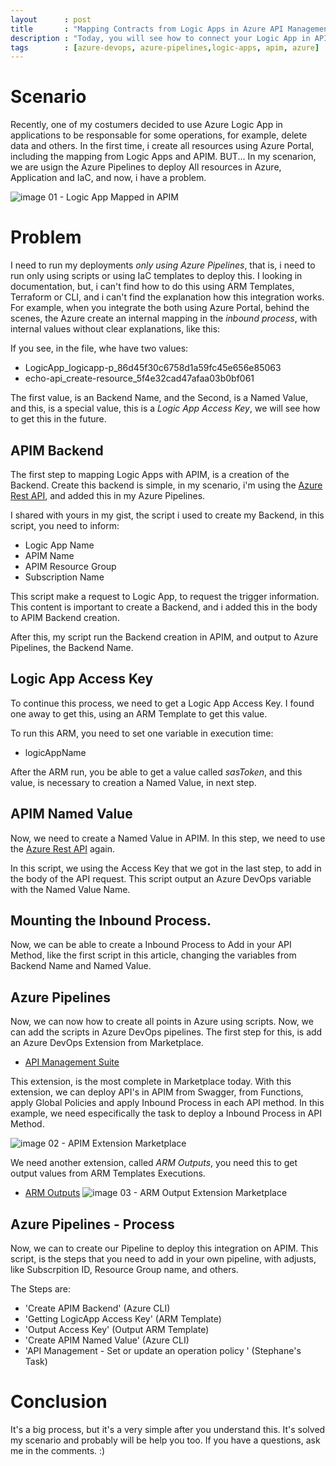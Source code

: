 ```yaml
---
layout      : post
title       : "Mapping Contracts from Logic Apps in Azure API Management using Azure Pipelines"
description : "Today, you will see how to connect your Logic App in APIM using Azure Pipelines"
tags        : [azure-devops, azure-pipelines,logic-apps, apim, azure]
---
```


# Scenario
Recently, one of my costumers decided to use Azure Logic App in applications to be responsable for some operations, for example, delete data and others.
In the first time, i create all resources using Azure Portal, including the mapping from Logic Apps and APIM. BUT... In my scenarion, we are usign the Azure Pipelines to deploy All resources in Azure, Application and IaC, and now, i have a problem.

![image 01 - Logic App Mapped in APIM](..\..\..\assets\img\apim-la-01.png)

# Problem
I need to run my deployments *only using Azure Pipelines*, that is, i need to run only using scripts or using IaC templates to deploy this.
I looking in documentation, but, i can't find how to do this using ARM Templates, Terraform or CLI, and i can't find the explanation how this integration works.
For example, when you integrate the both using Azure Portal, behind the scenes, the Azure create an internal mapping in the *inbound process*, with internal values without clear explanations, like this:

<script src="https://gist.github.com/julioarruda/9ce0ac2ed8830b7c869cc1e5b23a7d3a.js"></script>

If you see, in the file, whe have two values:
- LogicApp_logicapp-p_86d45f30c6758d1a59fc45e656e85063
- echo-api_create-resource_5f4e32cad47afaa03b0bf061

The first value, is an Backend Name, and the Second, is a Named Value, and this, is a special value, this is a *Logic App Access Key*, we will see how to get this in the future.

## APIM Backend
The first step to mapping Logic Apps with APIM, is a creation of the Backend. Create this backend is simple, in my scenario, i'm using the [Azure Rest API](https://docs.microsoft.com/en-us/rest/api/apimanagement/2019-12-01/backend/createorupdate), and added this in my Azure Pipelines.

I shared with yours in my gist, the script i used to create my Backend, in this script, you need to inform:

- Logic App Name
- APIM Name
- APIM Resource Group
- Subscription Name

This script make a request to Logic App, to request the trigger information. This content is important to create a Backend, and i added this in the body to APIM Backend creation.

After this, my script run the Backend creation in APIM, and output to Azure Pipelines, the Backend Name.

<script src="https://gist.github.com/julioarruda/76c49095d9e0372228ece7d4e8b81840.js"></script>

## Logic App Access Key
To continue this process, we need to get a Logic App Access Key. I found one away to get this, using an ARM Template to get this value.

To run this ARM, you need to set one variable in execution time:
- logicAppName

After the ARM run, you be able to get a value called *sasToken*, and this value, is necessary to creation a Named Value, in next step.
<script src="https://gist.github.com/julioarruda/e04bb81b075b8d769f34e69b2d484222.js"></script>

## APIM Named Value
Now, we need to create a Named Value in APIM. In this step, we need to use the [Azure Rest API](https://docs.microsoft.com/en-us/rest/api/apimanagement/2019-12-01/namedvalue/createorupdate) again.

In this script, we using the Access Key that we got in the last step, to add in the body of the API request. This script output an Azure DevOps variable with the Named Value Name.

<script src="https://gist.github.com/julioarruda/55403362a03a11ce0fb62b2a09c2052a.js"></script>

## Mounting the Inbound Process.
Now, we can be able to create a Inbound Process to Add in your API Method, like the first script in this article, changing the variables from Backend Name and Named Value.
<script src="https://gist.github.com/julioarruda/9ce0ac2ed8830b7c869cc1e5b23a7d3a.js"></script>

## Azure Pipelines
Now, we can now how to create all points in Azure using scripts. Now, we can add the scripts in Azure DevOps pipelines. The first step for this, is add an Azure DevOps Extension from Marketplace.

- [API Management Suite](https://marketplace.visualstudio.com/items?itemName=stephane-eyskens.apim)


This extension, is the most complete in Marketplace today. With this extension, we can deploy API's in APIM from Swagger, from Functions, apply Global Policies and apply Inbound Process in each API method. In this example, we need especifically the task to deploy a Inbound Process in API Method.

![image 02 - APIM Extension Marketplace](..\..\..\assets\img\apim-extension-marketplace.png)

We need another extension, called *ARM Outputs*, you need this to get output values from ARM Templates Executions.

- [ARM Outputs](https://marketplace.visualstudio.com/items?itemName=keesschollaart.arm-outputs)
![image 03 - ARM Output Extension Marketplace](..\..\..\assets\img\arm-output-extension-marketplace.png)


## Azure Pipelines - Process
Now, we can to create our Pipeline to deploy this integration on APIM. This script, is the steps that you need to add in your own pipeline, with adjusts, like Subscrpition ID, Resource Group name, and others.

The Steps are:
- 'Create APIM Backend' (Azure CLI)
- 'Getting LogicApp Access Key' (ARM Template)
- 'Output Access Key' (Output ARM Template)
- 'Create APIM Named Value' (Azure CLI)
- 'API Management - Set or update an operation policy ' (Stephane's Task)

<script src="https://gist.github.com/julioarruda/87ba1cc11a4ac75d8369176aa094deae.js"></script>

# Conclusion
It's a big process, but it's a very simple after you understand this. It's solved my scenario and probably will be help you too. If you have a questions, ask me in the comments. :)